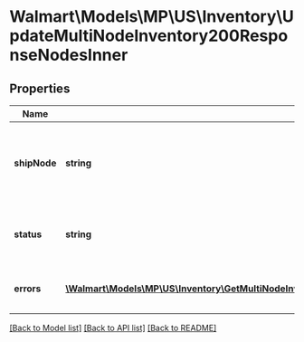 # Walmart\Models\MP\US\Inventory\UpdateMultiNodeInventory200ResponseNodesInner

## Properties

Name | Type | Description | Notes
------------ | ------------- | ------------- | -------------
**shipNode** | **string** | ShipNode Id of the ship node for which the inventory is requested | [optional]
**status** | **string** | Node Update status. Example: 'Success' | [optional]
**errors** | [**\Walmart\Models\MP\US\Inventory\GetMultiNodeInventoryForSkuAndAllShipnodes200ResponseNodesInnerErrorsInner[]**](GetMultiNodeInventoryForSkuAndAllShipnodes200ResponseNodesInnerErrorsInner.md) | Node Update Error description. | [optional]


[[Back to Model list]](./) [[Back to API list]](../../../../../README.md#supported-apis) [[Back to README]](../../../../../README.md)
